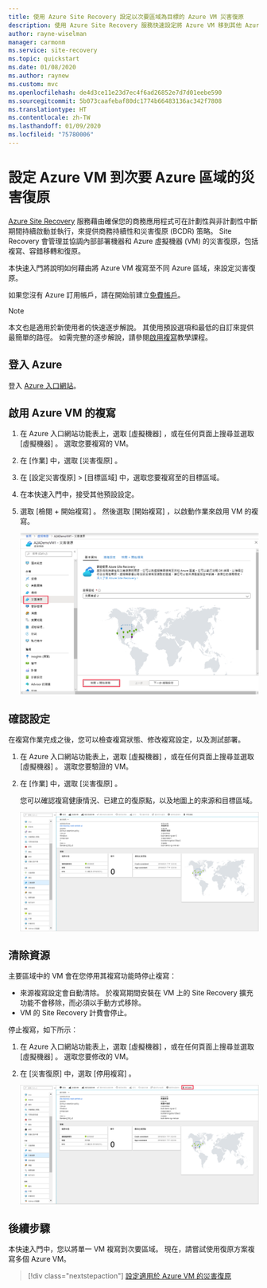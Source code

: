 ```yaml
---
title: 使用 Azure Site Recovery 設定以次要區域為目標的 Azure VM 災害復原
description: 使用 Azure Site Recovery 服務快速設定將 Azure VM 移到其他 Azure 區域的災害復原。
author: rayne-wiselman
manager: carmonm
ms.service: site-recovery
ms.topic: quickstart
ms.date: 01/08/2020
ms.author: raynew
ms.custom: mvc
ms.openlocfilehash: de4d3ce11e23d7ec4f6ad26852e7d7d01eebe590
ms.sourcegitcommit: 5b073caafebaf80dc1774b66483136ac342f7808
ms.translationtype: HT
ms.contentlocale: zh-TW
ms.lasthandoff: 01/09/2020
ms.locfileid: "75780006"
---
```

# <a name="set-up-disaster-recovery-to-a-secondary-azure-region-for-an-azure-vm"></a>設定 Azure VM 到次要 Azure 區域的災害復原

[Azure Site Recovery](site-recovery-overview.md) 服務藉由確保您的商務應用程式可在計劃性與非計劃性中斷期間持續啟動並執行，來提供商務持續性和災害復原 (BCDR) 策略。 Site Recovery 會管理並協調內部部署機器和 Azure 虛擬機器 (VM) 的災害復原，包括複寫、容錯移轉和復原。

本快速入門將說明如何藉由將 Azure VM 複寫至不同 Azure 區域，來設定災害復原。

如果您沒有 Azure 訂用帳戶，請在開始前建立[免費帳戶](https://azure.microsoft.com/free/?WT.mc_id=A261C142F)。

> [!NOTE]
> 本文也是適用於新使用者的快速逐步解說。 其使用預設選項和最低的自訂來提供最簡單的路徑。 如需完整的逐步解說，請參閱[啟用複寫](azure-to-azure-tutorial-enable-replication.md)教學課程。

## <a name="log-in-to-azure"></a>登入 Azure

登入 [Azure 入口網站](https://portal.azure.com)。

## <a name="enable-replication-for-the-azure-vm"></a>啟用 Azure VM 的複寫

1. 在 Azure 入口網站功能表上，選取 [虛擬機器]  ，或在任何頁面上搜尋並選取 [虛擬機器]  。 選取您要複寫的 VM。
2. 在 [作業]  中，選取 [災害復原]  。
3. 在 [設定災害復原]   >  [目標區域]  中，選取您要複寫至的目標區域。
4. 在本快速入門中，接受其他預設設定。
5. 選取 [檢閱 + 開始複寫]  。 然後選取 [開始複寫]  ，以啟動作業來啟用 VM 的複寫。

   ![啟用複寫](media/azure-to-azure-quickstart/enable-replication1.png)

## <a name="verify-settings"></a>確認設定

在複寫作業完成之後，您可以檢查複寫狀態、修改複寫設定，以及測試部署。

1. 在 Azure 入口網站功能表上，選取 [虛擬機器]  ，或在任何頁面上搜尋並選取 [虛擬機器]  。 選取您要驗證的 VM。
2. 在 [作業]  中，選取 [災害復原]  。

   您可以確認複寫健康情況、已建立的復原點，以及地圖上的來源和目標區域。

   ![複寫狀態](media/azure-to-azure-quickstart/replication-status.png)

## <a name="clean-up-resources"></a>清除資源

主要區域中的 VM 會在您停用其複寫功能時停止複寫：

- 來源複寫設定會自動清除。 於複寫期間安裝在 VM 上的 Site Recovery 擴充功能不會移除，而必須以手動方式移除。
- VM 的 Site Recovery 計費會停止。

停止複寫，如下所示︰

1. 在 Azure 入口網站功能表上，選取 [虛擬機器]  ，或在任何頁面上搜尋並選取 [虛擬機器]  。 選取您要修改的 VM。
2. 在 [災害復原]  中，選取 [停用複寫]  。

   ![停用複寫](media/azure-to-azure-quickstart/disable2-replication.png)

## <a name="next-steps"></a>後續步驟

本快速入門中，您以將單一 VM 複寫到次要區域。 現在，請嘗試使用復原方案複寫多個 Azure VM。

> [!div class="nextstepaction"]
> [設定適用於 Azure VM 的災害復原](azure-to-azure-tutorial-enable-replication.md)
